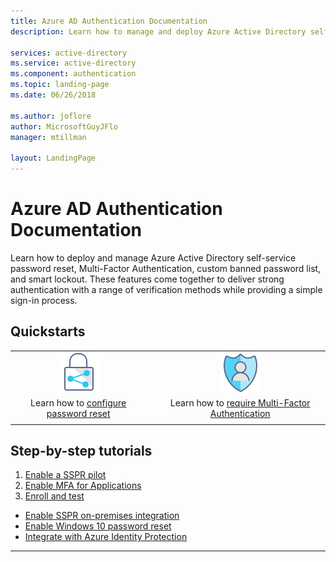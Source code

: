```yaml
---
title: Azure AD Authentication Documentation
description: Learn how to manage and deploy Azure Active Directory self-service password reset, Multi-Factor Authentication, custom banned password list, and smart lockout.

services: active-directory
ms.service: active-directory
ms.component: authentication
ms.topic: landing-page
ms.date: 06/26/2018

ms.author: joflore
author: MicrosoftGuyJFlo
manager: mtillman

layout: LandingPage
---
```

# Azure AD Authentication Documentation

Learn how to deploy and manage Azure Active Directory self-service password reset, Multi-Factor Authentication, custom banned password list, and smart lockout. These features come together to deliver strong authentication with a range of verification methods while providing a simple sign-in process.

## Quickstarts

|     |     |     |
| :---: | :---: | :---: |
|[![Configure password reset](./media/index/i_protect.png)](quickstart-sspr.md)|   |[![Configure password reset](./media/index/i_identity-protection.png)](quickstart-sspr.md)|
|Learn how to [configure password reset](quickstart-sspr.md) | | Learn how to [require Multi-Factor Authentication](quickstart-sspr.md) |
|     |     |     |

## Step-by-step tutorials

1. [Enable a SSPR pilot](tutorial-sspr-pilot.md)
2. [Enable MFA for Applications](tutorial-mfa-applications.md)
3. [Enroll and test](tutorial-enroll-and-test.md)

* [Enable SSPR on-premises integration](tutorial-enable-writeback.md)
* [Enable Windows 10 password reset](tutorial-sspr-windows.md)
* [Integrate with Azure Identity Protection](tutorial-risk-based-sspr-mfa.md)

---
